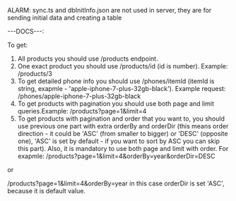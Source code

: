 ALARM:
sync.ts and dbInitInfo.json are not used in server, they are for sending initial data and creating a table

---DOCS---: 

To get: 
1. All products you should use /products endpoint.
2. One exact product you should use /products/id (id is number).
Example:
/products/3
3. To get detailed phone info you should use /phones/itemId (itemId is string, exapmle - 'apple-iphone-7-plus-32gb-black').
Example request:
/phones/apple-iphone-7-plus-32gb-black
4. To get products with pagination you should use both page and limit queries.Example: 
/products?page=1&limit=4
5. To get products with pagination and order that you want to, you should use previous one part with extra orderBy and orderDir (this means order direction - it could be 'ASC' (from smaller to bigger) or 'DESC' (opposite one), 'ASC' is set by default - if you want to sort by ASC you can skip this part). Also, it is mandatory to use both page and limit with order.
For exapmle: 
/products?page=1&limit=4&orderBy=year&orderDir=DESC

or

/products?page=1&limit=4&orderBy=year
in this case orderDir is set 'ASC', because it is default value.
